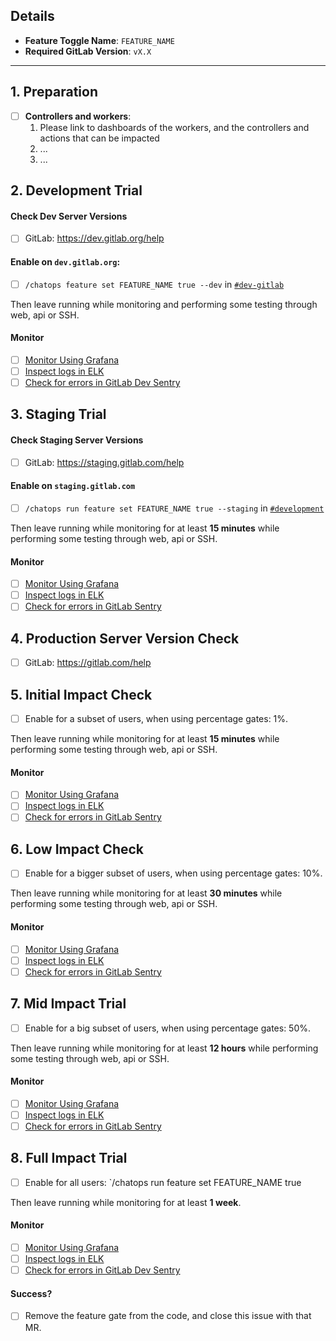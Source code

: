 ## Details
- **Feature Toggle Name**: `FEATURE_NAME`
- **Required GitLab Version**: `vX.X`

--------------------------------------------------------------------------------

## 1. Preparation

- [ ] **Controllers and workers**:
  1. Please link to dashboards of the workers, and the controllers and actions that can be impacted
  2. ...
  3. ...

## 2. Development Trial

#### Check Dev Server Versions
- [ ] GitLab: https://dev.gitlab.org/help

#### Enable on `dev.gitlab.org`:
- [ ] `/chatops feature set FEATURE_NAME true --dev` in [`#dev-gitlab`](https://gitlab.slack.com/messages/C6WQ87MU3)

Then leave running while monitoring and performing some testing through web, api or SSH.

#### Monitor

- [ ] [Monitor Using Grafana](https://dashboards.gitlab.net)
- [ ] [Inspect logs in ELK](https://log.gitlab.net/app/kibana)
- [ ] [Check for errors in GitLab Dev Sentry](https://sentry.gitlab.net/gitlab/devgitlaborg/?query=is%3Aunresolved)

## 3. Staging Trial

#### Check Staging Server Versions
- [ ] GitLab: https://staging.gitlab.com/help

#### Enable on `staging.gitlab.com`
- [ ] `/chatops run feature set FEATURE_NAME true --staging` in [`#development`](https://gitlab.slack.com/messages/C02PF508L/)

Then leave running while monitoring for at least **15 minutes** while performing some testing through web, api or SSH.

#### Monitor

- [ ] [Monitor Using Grafana](https://dashboards.gitlab.net)
- [ ] [Inspect logs in ELK](https://log.gitlab.net/app/kibana)
- [ ] [Check for errors in GitLab Sentry](https://sentry.gitlab.net/gitlab/gitlabcom/?query=is%3Aunresolved)

## 4. Production Server Version Check

- [ ] GitLab: https://gitlab.com/help

## 5. Initial Impact Check

- [ ] Enable for a subset of users, when using percentage gates: 1%.

Then leave running while monitoring for at least **15 minutes** while performing some testing through web, api or SSH.

#### Monitor

- [ ] [Monitor Using Grafana](https://dashboards.gitlab.net)
- [ ] [Inspect logs in ELK](https://log.gitlab.net/app/kibana)
- [ ] [Check for errors in GitLab Sentry](https://sentry.gitlab.net/gitlab/gitlabcom/?query=is%3Aunresolved)

## 6. Low Impact Check

- [ ] Enable for a bigger subset of users, when using percentage gates: 10%.

Then leave running while monitoring for at least **30 minutes** while performing some testing through web, api or SSH.

#### Monitor

- [ ] [Monitor Using Grafana](https://dashboards.gitlab.net)
- [ ] [Inspect logs in ELK](https://log.gitlab.net/app/kibana)
- [ ] [Check for errors in GitLab Sentry](https://sentry.gitlab.net/gitlab/gitlabcom/?query=is%3Aunresolved)

## 7. Mid Impact Trial

- [ ] Enable for a big subset of users, when using percentage gates: 50%.

Then leave running while monitoring for at least **12 hours** while performing some testing through web, api or SSH.

#### Monitor

- [ ] [Monitor Using Grafana](https://dashboards.gitlab.net)
- [ ] [Inspect logs in ELK](https://log.gitlab.net/app/kibana)
- [ ] [Check for errors in GitLab Sentry](https://sentry.gitlab.net/gitlab/gitlabcom/?query=is%3Aunresolved)

## 8. Full Impact Trial

- [ ] Enable for all users: `/chatops run feature set FEATURE_NAME true

Then leave running while monitoring for at least **1 week**.

#### Monitor

- [ ] [Monitor Using Grafana](https://dashboards.gitlab.net)
- [ ] [Inspect logs in ELK](https://log.gitlab.net/app/kibana)
- [ ] [Check for errors in GitLab Dev Sentry](https://sentry.gitlab.net/gitlab/devgitlaborg/?query=is%3Aunresolved)

#### Success?

- [ ] Remove the feature gate from the code, and close this issue with that MR.
